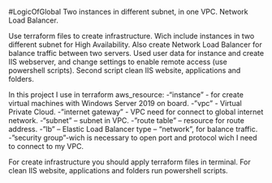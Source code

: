 #LogicOfGlobal
Two instances in different subnet, in one VPC. Network Load Balancer.

Use terraform files to create infrastructure. Wich include instances in two different subnet for High Availability. Also create Network Load Balancer for balance traffic between two servers. Used user data for instance and create IIS webserver, and change settings to enable remote access (use powershell scripts).
Second script clean IIS website, applications and folders.


In this project I use in terraform aws_resource:
-“instance” - for create virtual machines with Windows Server 2019 on board.
-”vpc” - Virtual Private Cloud.
-”internet gateway” - VPC need for connect to global internet network.
-“subnet” – subnet in VPC.
-”route table” – resource for route address.
-”lb” – Elastic Load Balancer type – “network”, for balance traffic.
-”security group”-wich is necessary to open port and protocol wich I need to connect to my VPC.

For create infrastructure you should apply terraform files in terminal.
For clean IIS website, applications and folders run powershell scripts.

